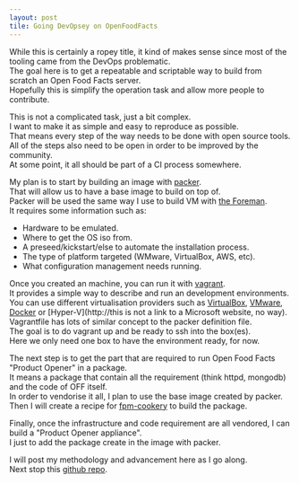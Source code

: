 ```yaml
---
layout: post
tile: Going DevOpsey on OpenFoodFacts
---
```


While this is certainly a ropey title, it kind of makes sense since most of the tooling came from the DevOps problematic.  
The goal here is to get a repeatable and scriptable way to build from scratch an Open Food Facts server.  
Hopefully this is simplify the operation task and allow more people to contribute.  

This is not a complicated task, just a bit complex.  
I want to make it as simple and easy to reproduce as possible.  
That means every step of the way needs to be done with open source tools.  
All of the steps also need to be open in order to be improved by the community.  
At some point, it all should be part of a CI process somewhere.  

My plan is to start by building an image with [packer](https://www.packer.io/).  
That will allow us to have a base image to build on top of.  
Packer will be used the same way I use to build VM with [the Foreman](http://theforeman.org/).  
It requires some information such as:  
* Hardware to be emulated.  
* Where to get the OS iso from.  
* A preseed/kickstart/else to automate the installation process.  
* The type of platform targeted (WMware, VirtualBox, AWS, etc).  
* What configuration management needs running.  

Once you created an machine, you can run it with [vagrant](https://www.vagrantup.com/).  
It provides a simple way to describe and run an development environments.  
You can use different virtualisation providers such as [VirtualBox](http://www.virtualbox.org/), [VMware](http://www.vmware.com/), [Docker](https://www.docker.com/) or [Hyper-V](http://this is not a link to a Microsoft website, no way).  
Vagrantfile has lots of similar concept to the packer definition file.  
The goal is to do vagrant up and be ready to ssh into the box(es).  
Here we only need one box to have the environment ready, for now.  

The next step is to get the part that are required to run Open Food Facts &#34;Product Opener&#34; in a package.  
It means a package that contain all the requirement (think httpd, mongodb) and the code of OFF itself.  
In order to vendorise it all, I plan to use the base image created by packer.  
Then I will create a recipe for [fpm-cookery](https://github.com/bernd/fpm-cookery) to build the package.  

Finally, once the infrastructure and code requirement are all vendored, I can build a &#34;Product Opener appliance&#34;.  
I just to add the package create in the image with packer.  

I will post my methodology and advancement here as I go along.  
Next stop this [github repo](https://github.com/tech-angels/packer-templates).  
